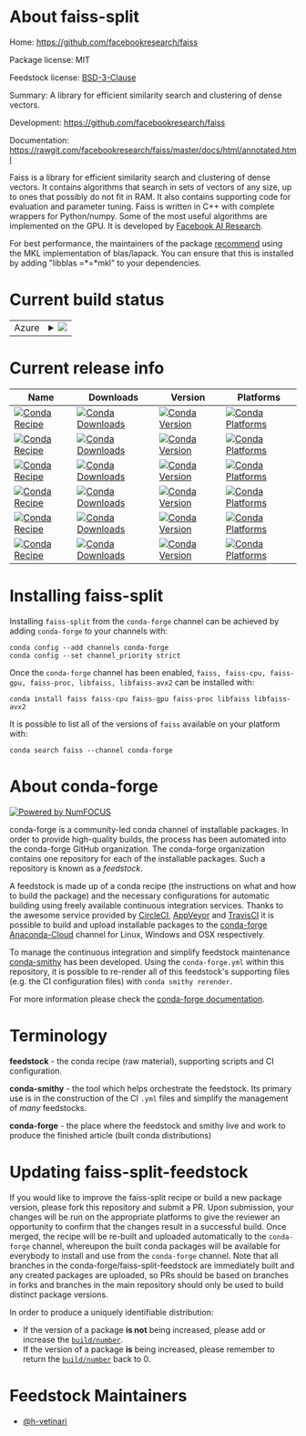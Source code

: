 About faiss-split
=================

Home: https://github.com/facebookresearch/faiss

Package license: MIT

Feedstock license: [BSD-3-Clause](https://github.com/conda-forge/faiss-split-feedstock/blob/master/LICENSE.txt)

Summary: A library for efficient similarity search and clustering of dense vectors.

Development: https://github.com/facebookresearch/faiss

Documentation: https://rawgit.com/facebookresearch/faiss/master/docs/html/annotated.html

Faiss is a library for efficient similarity search and clustering of dense vectors.
It contains algorithms that search in sets of vectors of any size, up to ones that
possibly do not fit in RAM. It also contains supporting code for evaluation and
parameter tuning. Faiss is written in C++ with complete wrappers for Python/numpy.
Some of the most useful algorithms are implemented on the GPU. It is developed by
[Facebook AI Research](https://research.fb.com/category/facebook-ai-research-fair/).

For best performance, the maintainers of the package
[recommend](https://github.com/conda-forge/staged-recipes/pull/11337#issuecomment-623718460)
using the MKL implementation of blas/lapack. You can ensure that this is installed
by adding "libblas =*=*mkl" to your dependencies.


Current build status
====================


<table>
    
  <tr>
    <td>Azure</td>
    <td>
      <details>
        <summary>
          <a href="https://dev.azure.com/conda-forge/feedstock-builds/_build/latest?definitionId=9713&branchName=master">
            <img src="https://dev.azure.com/conda-forge/feedstock-builds/_apis/build/status/faiss-split-feedstock?branchName=master">
          </a>
        </summary>
        <table>
          <thead><tr><th>Variant</th><th>Status</th></tr></thead>
          <tbody><tr>
              <td>linux_64_cuda_compiler_version10.2cxx_compiler_version7</td>
              <td>
                <a href="https://dev.azure.com/conda-forge/feedstock-builds/_build/latest?definitionId=9713&branchName=master">
                  <img src="https://dev.azure.com/conda-forge/feedstock-builds/_apis/build/status/faiss-split-feedstock?branchName=master&jobName=linux&configuration=linux_64_cuda_compiler_version10.2cxx_compiler_version7" alt="variant">
                </a>
              </td>
            </tr><tr>
              <td>linux_64_cuda_compiler_version11.0cxx_compiler_version9</td>
              <td>
                <a href="https://dev.azure.com/conda-forge/feedstock-builds/_build/latest?definitionId=9713&branchName=master">
                  <img src="https://dev.azure.com/conda-forge/feedstock-builds/_apis/build/status/faiss-split-feedstock?branchName=master&jobName=linux&configuration=linux_64_cuda_compiler_version11.0cxx_compiler_version9" alt="variant">
                </a>
              </td>
            </tr><tr>
              <td>linux_64_cuda_compiler_version11.1cxx_compiler_version9</td>
              <td>
                <a href="https://dev.azure.com/conda-forge/feedstock-builds/_build/latest?definitionId=9713&branchName=master">
                  <img src="https://dev.azure.com/conda-forge/feedstock-builds/_apis/build/status/faiss-split-feedstock?branchName=master&jobName=linux&configuration=linux_64_cuda_compiler_version11.1cxx_compiler_version9" alt="variant">
                </a>
              </td>
            </tr><tr>
              <td>linux_64_cuda_compiler_version11.2cxx_compiler_version9</td>
              <td>
                <a href="https://dev.azure.com/conda-forge/feedstock-builds/_build/latest?definitionId=9713&branchName=master">
                  <img src="https://dev.azure.com/conda-forge/feedstock-builds/_apis/build/status/faiss-split-feedstock?branchName=master&jobName=linux&configuration=linux_64_cuda_compiler_version11.2cxx_compiler_version9" alt="variant">
                </a>
              </td>
            </tr><tr>
              <td>linux_64_cuda_compiler_versionNonecxx_compiler_version9</td>
              <td>
                <a href="https://dev.azure.com/conda-forge/feedstock-builds/_build/latest?definitionId=9713&branchName=master">
                  <img src="https://dev.azure.com/conda-forge/feedstock-builds/_apis/build/status/faiss-split-feedstock?branchName=master&jobName=linux&configuration=linux_64_cuda_compiler_versionNonecxx_compiler_version9" alt="variant">
                </a>
              </td>
            </tr><tr>
              <td>osx_64</td>
              <td>
                <a href="https://dev.azure.com/conda-forge/feedstock-builds/_build/latest?definitionId=9713&branchName=master">
                  <img src="https://dev.azure.com/conda-forge/feedstock-builds/_apis/build/status/faiss-split-feedstock?branchName=master&jobName=osx&configuration=osx_64_" alt="variant">
                </a>
              </td>
            </tr><tr>
              <td>win_64_cuda_compiler_version10.2</td>
              <td>
                <a href="https://dev.azure.com/conda-forge/feedstock-builds/_build/latest?definitionId=9713&branchName=master">
                  <img src="https://dev.azure.com/conda-forge/feedstock-builds/_apis/build/status/faiss-split-feedstock?branchName=master&jobName=win&configuration=win_64_cuda_compiler_version10.2" alt="variant">
                </a>
              </td>
            </tr><tr>
              <td>win_64_cuda_compiler_version11.0</td>
              <td>
                <a href="https://dev.azure.com/conda-forge/feedstock-builds/_build/latest?definitionId=9713&branchName=master">
                  <img src="https://dev.azure.com/conda-forge/feedstock-builds/_apis/build/status/faiss-split-feedstock?branchName=master&jobName=win&configuration=win_64_cuda_compiler_version11.0" alt="variant">
                </a>
              </td>
            </tr><tr>
              <td>win_64_cuda_compiler_version11.1</td>
              <td>
                <a href="https://dev.azure.com/conda-forge/feedstock-builds/_build/latest?definitionId=9713&branchName=master">
                  <img src="https://dev.azure.com/conda-forge/feedstock-builds/_apis/build/status/faiss-split-feedstock?branchName=master&jobName=win&configuration=win_64_cuda_compiler_version11.1" alt="variant">
                </a>
              </td>
            </tr><tr>
              <td>win_64_cuda_compiler_version11.2</td>
              <td>
                <a href="https://dev.azure.com/conda-forge/feedstock-builds/_build/latest?definitionId=9713&branchName=master">
                  <img src="https://dev.azure.com/conda-forge/feedstock-builds/_apis/build/status/faiss-split-feedstock?branchName=master&jobName=win&configuration=win_64_cuda_compiler_version11.2" alt="variant">
                </a>
              </td>
            </tr><tr>
              <td>win_64_cuda_compiler_versionNone</td>
              <td>
                <a href="https://dev.azure.com/conda-forge/feedstock-builds/_build/latest?definitionId=9713&branchName=master">
                  <img src="https://dev.azure.com/conda-forge/feedstock-builds/_apis/build/status/faiss-split-feedstock?branchName=master&jobName=win&configuration=win_64_cuda_compiler_versionNone" alt="variant">
                </a>
              </td>
            </tr>
          </tbody>
        </table>
      </details>
    </td>
  </tr>
</table>

Current release info
====================

| Name | Downloads | Version | Platforms |
| --- | --- | --- | --- |
| [![Conda Recipe](https://img.shields.io/badge/recipe-faiss-green.svg)](https://anaconda.org/conda-forge/faiss) | [![Conda Downloads](https://img.shields.io/conda/dn/conda-forge/faiss.svg)](https://anaconda.org/conda-forge/faiss) | [![Conda Version](https://img.shields.io/conda/vn/conda-forge/faiss.svg)](https://anaconda.org/conda-forge/faiss) | [![Conda Platforms](https://img.shields.io/conda/pn/conda-forge/faiss.svg)](https://anaconda.org/conda-forge/faiss) |
| [![Conda Recipe](https://img.shields.io/badge/recipe-faiss--cpu-green.svg)](https://anaconda.org/conda-forge/faiss-cpu) | [![Conda Downloads](https://img.shields.io/conda/dn/conda-forge/faiss-cpu.svg)](https://anaconda.org/conda-forge/faiss-cpu) | [![Conda Version](https://img.shields.io/conda/vn/conda-forge/faiss-cpu.svg)](https://anaconda.org/conda-forge/faiss-cpu) | [![Conda Platforms](https://img.shields.io/conda/pn/conda-forge/faiss-cpu.svg)](https://anaconda.org/conda-forge/faiss-cpu) |
| [![Conda Recipe](https://img.shields.io/badge/recipe-faiss--gpu-green.svg)](https://anaconda.org/conda-forge/faiss-gpu) | [![Conda Downloads](https://img.shields.io/conda/dn/conda-forge/faiss-gpu.svg)](https://anaconda.org/conda-forge/faiss-gpu) | [![Conda Version](https://img.shields.io/conda/vn/conda-forge/faiss-gpu.svg)](https://anaconda.org/conda-forge/faiss-gpu) | [![Conda Platforms](https://img.shields.io/conda/pn/conda-forge/faiss-gpu.svg)](https://anaconda.org/conda-forge/faiss-gpu) |
| [![Conda Recipe](https://img.shields.io/badge/recipe-faiss--proc-green.svg)](https://anaconda.org/conda-forge/faiss-proc) | [![Conda Downloads](https://img.shields.io/conda/dn/conda-forge/faiss-proc.svg)](https://anaconda.org/conda-forge/faiss-proc) | [![Conda Version](https://img.shields.io/conda/vn/conda-forge/faiss-proc.svg)](https://anaconda.org/conda-forge/faiss-proc) | [![Conda Platforms](https://img.shields.io/conda/pn/conda-forge/faiss-proc.svg)](https://anaconda.org/conda-forge/faiss-proc) |
| [![Conda Recipe](https://img.shields.io/badge/recipe-libfaiss-green.svg)](https://anaconda.org/conda-forge/libfaiss) | [![Conda Downloads](https://img.shields.io/conda/dn/conda-forge/libfaiss.svg)](https://anaconda.org/conda-forge/libfaiss) | [![Conda Version](https://img.shields.io/conda/vn/conda-forge/libfaiss.svg)](https://anaconda.org/conda-forge/libfaiss) | [![Conda Platforms](https://img.shields.io/conda/pn/conda-forge/libfaiss.svg)](https://anaconda.org/conda-forge/libfaiss) |
| [![Conda Recipe](https://img.shields.io/badge/recipe-libfaiss--avx2-green.svg)](https://anaconda.org/conda-forge/libfaiss-avx2) | [![Conda Downloads](https://img.shields.io/conda/dn/conda-forge/libfaiss-avx2.svg)](https://anaconda.org/conda-forge/libfaiss-avx2) | [![Conda Version](https://img.shields.io/conda/vn/conda-forge/libfaiss-avx2.svg)](https://anaconda.org/conda-forge/libfaiss-avx2) | [![Conda Platforms](https://img.shields.io/conda/pn/conda-forge/libfaiss-avx2.svg)](https://anaconda.org/conda-forge/libfaiss-avx2) |

Installing faiss-split
======================

Installing `faiss-split` from the `conda-forge` channel can be achieved by adding `conda-forge` to your channels with:

```
conda config --add channels conda-forge
conda config --set channel_priority strict
```

Once the `conda-forge` channel has been enabled, `faiss, faiss-cpu, faiss-gpu, faiss-proc, libfaiss, libfaiss-avx2` can be installed with:

```
conda install faiss faiss-cpu faiss-gpu faiss-proc libfaiss libfaiss-avx2
```

It is possible to list all of the versions of `faiss` available on your platform with:

```
conda search faiss --channel conda-forge
```


About conda-forge
=================

[![Powered by
NumFOCUS](https://img.shields.io/badge/powered%20by-NumFOCUS-orange.svg?style=flat&colorA=E1523D&colorB=007D8A)](https://numfocus.org)

conda-forge is a community-led conda channel of installable packages.
In order to provide high-quality builds, the process has been automated into the
conda-forge GitHub organization. The conda-forge organization contains one repository
for each of the installable packages. Such a repository is known as a *feedstock*.

A feedstock is made up of a conda recipe (the instructions on what and how to build
the package) and the necessary configurations for automatic building using freely
available continuous integration services. Thanks to the awesome service provided by
[CircleCI](https://circleci.com/), [AppVeyor](https://www.appveyor.com/)
and [TravisCI](https://travis-ci.com/) it is possible to build and upload installable
packages to the [conda-forge](https://anaconda.org/conda-forge)
[Anaconda-Cloud](https://anaconda.org/) channel for Linux, Windows and OSX respectively.

To manage the continuous integration and simplify feedstock maintenance
[conda-smithy](https://github.com/conda-forge/conda-smithy) has been developed.
Using the ``conda-forge.yml`` within this repository, it is possible to re-render all of
this feedstock's supporting files (e.g. the CI configuration files) with ``conda smithy rerender``.

For more information please check the [conda-forge documentation](https://conda-forge.org/docs/).

Terminology
===========

**feedstock** - the conda recipe (raw material), supporting scripts and CI configuration.

**conda-smithy** - the tool which helps orchestrate the feedstock.
                   Its primary use is in the construction of the CI ``.yml`` files
                   and simplify the management of *many* feedstocks.

**conda-forge** - the place where the feedstock and smithy live and work to
                  produce the finished article (built conda distributions)


Updating faiss-split-feedstock
==============================

If you would like to improve the faiss-split recipe or build a new
package version, please fork this repository and submit a PR. Upon submission,
your changes will be run on the appropriate platforms to give the reviewer an
opportunity to confirm that the changes result in a successful build. Once
merged, the recipe will be re-built and uploaded automatically to the
`conda-forge` channel, whereupon the built conda packages will be available for
everybody to install and use from the `conda-forge` channel.
Note that all branches in the conda-forge/faiss-split-feedstock are
immediately built and any created packages are uploaded, so PRs should be based
on branches in forks and branches in the main repository should only be used to
build distinct package versions.

In order to produce a uniquely identifiable distribution:
 * If the version of a package **is not** being increased, please add or increase
   the [``build/number``](https://docs.conda.io/projects/conda-build/en/latest/resources/define-metadata.html#build-number-and-string).
 * If the version of a package **is** being increased, please remember to return
   the [``build/number``](https://docs.conda.io/projects/conda-build/en/latest/resources/define-metadata.html#build-number-and-string)
   back to 0.

Feedstock Maintainers
=====================

* [@h-vetinari](https://github.com/h-vetinari/)

